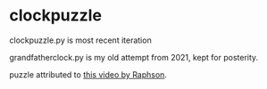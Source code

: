 # clockpuzzle
clockpuzzle.py is most recent iteration

grandfatherclock.py is my old attempt from 2021, kept for posterity.

puzzle attributed to [this video by Raphson](https://www.youtube.com/watch?v=AOQLIlyMBE8).
